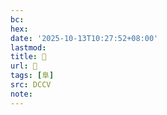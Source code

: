 ```yaml
---
bc:
hex:
date: '2025-10-13T10:27:52+08:00'
lastmod:
title: 􂌛
url: 􂌛
tags: [阜]
src: DCCV
note:
---
```


